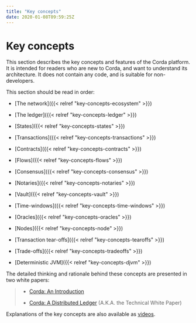 ```yaml
---
title: "Key concepts"
date: 2020-01-08T09:59:25Z
---
```



# Key concepts
This section describes the key concepts and features of the Corda platform. It is intended for readers who are new to
            Corda, and want to understand its architecture. It does not contain any code, and is suitable for non-developers.

This section should be read in order:


* [The network]({{< relref "key-concepts-ecosystem" >}})

* [The ledger]({{< relref "key-concepts-ledger" >}})

* [States]({{< relref "key-concepts-states" >}})

* [Transactions]({{< relref "key-concepts-transactions" >}})

* [Contracts]({{< relref "key-concepts-contracts" >}})

* [Flows]({{< relref "key-concepts-flows" >}})

* [Consensus]({{< relref "key-concepts-consensus" >}})

* [Notaries]({{< relref "key-concepts-notaries" >}})

* [Vault]({{< relref "key-concepts-vault" >}})

* [Time-windows]({{< relref "key-concepts-time-windows" >}})

* [Oracles]({{< relref "key-concepts-oracles" >}})

* [Nodes]({{< relref "key-concepts-node" >}})

* [Transaction tear-offs]({{< relref "key-concepts-tearoffs" >}})

* [Trade-offs]({{< relref "key-concepts-tradeoffs" >}})

* [Deterministic JVM]({{< relref "key-concepts-djvm" >}})


The detailed thinking and rationale behind these concepts are presented in two white papers:

> 
> 
> * [Corda: An Introduction](_static/corda-introductory-whitepaper.pdf)
> 
> 
> * [Corda: A Distributed Ledger](_static/corda-technical-whitepaper.pdf) (A.K.A. the Technical White Paper)
> 
> 
Explanations of the key concepts are also available as [videos](https://vimeo.com/album/4555732/).


